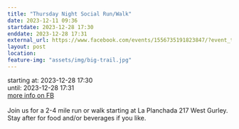 ```yaml
---
title: "Thursday Night Social Run/Walk"
date: 2023-12-11 09:36
startdate: 2023-12-28 17:30
enddate: 2023-12-28 17:31
external_url: https://www.facebook.com/events/1556735191823847/?event_time_id=1556735205157179
layout: post
location: 
feature-img: "assets/img/big-trail.jpg"
---
```


starting at: 2023-12-28 17:30<br>until: 2023-12-28 17:31<br><a href="https://www.facebook.com/events/1556735191823847/?event_time_id=1556735205157179">more info on FB</a><br><br>Join us for a 2-4 mile run or walk starting at La Planchada 217 West Gurley. Stay after for food and/or beverages if you like. <br>
  <br>
  
